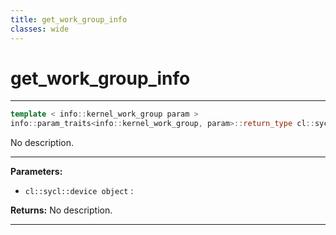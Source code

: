 ```yaml
---
title: get_work_group_info
classes: wide
---
```

# get_work_group_info

---

```cpp
template < info::kernel_work_group param >
info::param_traits<info::kernel_work_group, param>::return_type cl::sycl::kernel::get_work_group_info(const cl::sycl::device &object) const
```


No description.


---
**Parameters:**

 - `cl::sycl::device object`
: 

**Returns:** No description.

---
